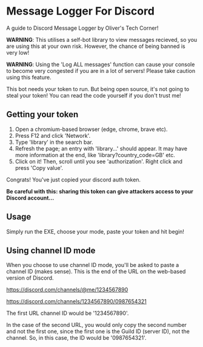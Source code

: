 # Message Logger For Discord
A guide to Discord Message Logger by Oliver's Tech Corner!

**WARNING**: This utilises a self-bot library to view messages recieved, so you are using this at your own risk. However, the chance of being banned is very low!

**WARNING**: Using the 'Log ALL messages' function can cause your console to become very congested if you are in a lot of servers! Please take caution using this feature.

This bot needs your token to run. But being open source, it's not going to steal your token! You can read the code yourself if you don't trust me!


Getting your token
-----------------------
1. Open a chromium-based browser (edge, chrome, brave etc).
2. Press F12 and click 'Network'.
3. Type 'library' in the search bar.
4. Refresh the page; an entry with 'library...' should appear. It may have more information at the end, like 'library?country_code=GB' etc.
5. Click on it! Then, scroll until you see 'authorization'. Right click and press 'Copy value'. 

Congrats! You've just copied your discord auth token. 

**Be careful with this: sharing this token can give attackers access to your Discord account...**

Usage
---------------
Simply run the EXE, choose your mode, paste your token and hit begin!


Using channel ID mode
-----------------------------------------------
When you choose to use channel ID mode, you'll be asked to paste a channel ID (makes sense). This is the end of the URL on the web-based version of Discord.

https://discord.com/channels/@me/1234567890

https://discord.com/channels/1234567890/0987654321

The first URL channel ID would be '1234567890'.

In the case of the second URL, you would only copy the second number and not the first one, since the first one is the Guild ID (server ID), not the channel. So, in this case, the ID would be '0987654321'.
